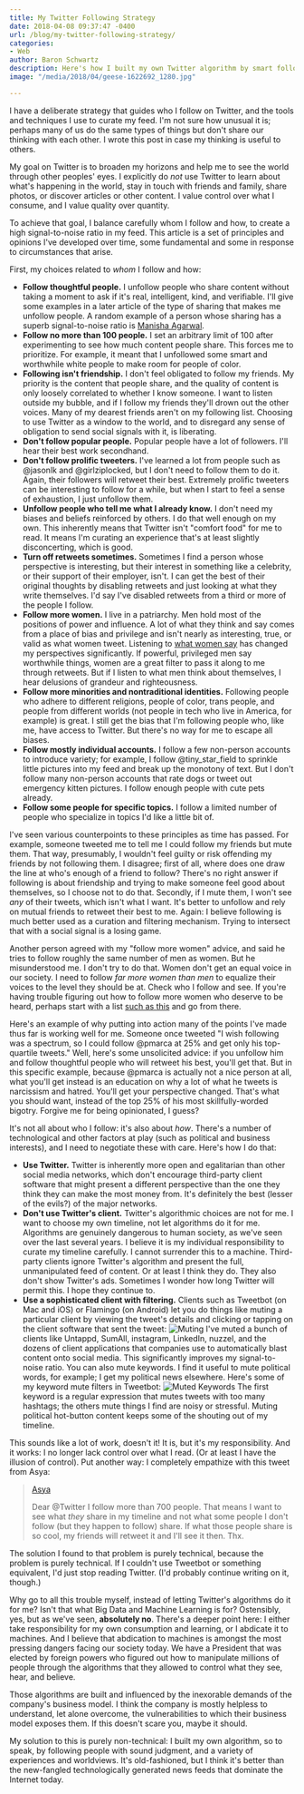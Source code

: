 ```yaml
---
title: My Twitter Following Strategy
date: 2018-04-08 09:37:47 -0400
url: /blog/my-twitter-following-strategy/
categories:
- Web
author: Baron Schwartz
description: Here's how I built my own Twitter algorithm by smart following and filtering.
image: "/media/2018/04/geese-1622692_1280.jpg"

---
```

I have a deliberate strategy that guides who I follow on Twitter, and the tools and techniques I use to curate my feed. I'm not sure how unusual it is; perhaps many of us do the same types of things but don't share our thinking with each other. I wrote this post in case my thinking is useful to others.

<!--more-->

My goal on Twitter is to broaden my horizons and help me to see the world
through other peoples' eyes. I explicitly do _not_ use Twitter to learn about what's happening in the world, stay in touch with friends and family, share photos, or discover articles or other content.
I value control over what I consume, and I value quality over quantity.

To achieve that goal, I balance carefully whom I follow and how, to create a high signal-to-noise ratio in my feed. This article is a set of principles and opinions I've developed over time, some fundamental and some in response to circumstances that arise.

First, my choices related to _whom_ I follow and how:

* **Follow thoughtful people.** I unfollow people who share content without taking a moment to ask if it's real, intelligent, kind, and verifiable. I'll give some examples in a later article of the type of sharing that makes me unfollow people. A random example of a person whose sharing has a superb signal-to-noise ratio is [Manisha Agarwal](https://twitter.com/manisha72617183).
* **Follow no more than 100 people.** I set an arbitrary limit of 100 after experimenting to see how much content people share. This forces me to prioritize. For example, it meant that I unfollowed some smart and worthwhile white people to make room for people of color.
* **Following isn't friendship.** I don't feel obligated to follow my friends. My priority is the content that people share, and the quality of content is only loosely correlated to whether I know someone. I want to listen outside my bubble, and if I follow my friends they'll drown out the other voices. Many of my dearest friends aren't on my following list. Choosing to use Twitter as a window to the world, and to disregard any sense of obligation to send social signals with it, is liberating.
* **Don't follow popular people.** Popular people have a lot of followers. I'll hear their best work secondhand.
* **Don't follow prolific tweeters.** I've learned a lot from people such as @jasonlk and @girlziplocked, but I don't need to follow them to do it. Again, their followers will retweet their best. Extremely prolific tweeters can be interesting to follow for a while, but when I start to feel a sense of exhaustion, I just unfollow them.
* **Unfollow people who tell me what I already know.** I don't need my biases and beliefs reinforced by others. I do that well enough on my own. This inherently means that Twitter isn't "comfort food" for me to read. It means I'm curating an experience that's at least slightly disconcerting, which is good.
* **Turn off retweets sometimes.** Sometimes I find a person whose perspective
  is interesting, but their interest in something like a celebrity, or their
  support of their employer, isn't. I can get the best of their original
  thoughts by disabling retweets and just looking at what they write themselves.
  I'd say I've disabled retweets from a third or more of the people I follow.
* **Follow more women.** I live in a patriarchy. Men hold most of the positions of power and influence. A lot of what they think and say comes from a place of bias and privilege and isn't nearly as interesting, true, or valid as what women tweet. Listening to [what women say](/blog/what-women-tell-me/) has changed my perspectives significantly. If powerful, privileged men say worthwhile things, women are a great filter to pass it along to me through retweets. But if I listen to what men think about themselves, I hear delusions of grandeur and righteousness.
* **Follow more minorities and nontraditional identities.** Following people who
  adhere to different religions, people of color, trans people, and people from
  different worlds (not people in tech who live in America, for example) is
  great. I still get the bias that I'm following people who, like me, have
  access to Twitter. But there's no way for me to escape all biases.
* **Follow mostly individual accounts.** I follow a few non-person accounts to introduce variety; for example, I follow @tiny_star_field to sprinkle little pictures into my feed and break up the monotony of text. But I don't follow many non-person accounts that rate dogs or tweet out emergency kitten pictures. I follow enough people with cute pets already.
* **Follow some people for specific topics.** I follow a limited number of
  people who specialize in topics I'd like a little bit of.

I've seen various counterpoints to these principles as time has passed. For example, someone tweeted me to tell me I could follow my friends but mute them. That way, presumably, I wouldn't feel guilty or risk offending my friends by not following them. I disagree; first of all, where does one draw the line at who's enough of a friend to follow? There's no right answer if following is about friendship and trying to make someone feel good about themselves, so I choose not to do that. Secondly, if I mute them, I won't see _any_ of their tweets,
which isn't what I want.  It's better to unfollow and rely on mutual friends to
retweet their best to me. Again: I believe following is much better used as a
curation and filtering mechanism. Trying to intersect that with a social
signal is a losing game.

Another person agreed with my "follow more women" advice, and said he tries to
follow roughly the same number of men as women. But he misunderstood me. I don't
try to do that.  Women don't get an equal voice in our society.  I need to
follow _far more women than men_ to equalize their voices to the level they
should be at. Check who I follow and see. If you're having trouble figuring out
how to follow more women who deserve to be heard, perhaps start with a list
[such as this](https://twitter.com/alicegoldfuss/status/743111992131493888) and
go from there.

Here's an example of why putting into action many of the points I've made thus
far is working well for me. Someone once tweeted "I wish following was a
spectrum, so I could follow @pmarca at 25% and get only his top-quartile
tweets." Well, here's some unsolicited advice: if you unfollow him and follow
thoughtful people who will retweet his best, you'll get that. But in this
specific example, because @pmarca is actually not a nice person at all, what
you'll get instead is an education on why a lot of what he tweets is narcissism
and hatred. You'll get your perspective changed. That's what you should want,
instead of the top 25% of his most skillfully-worded bigotry. Forgive me for
being opinionated, I guess?

It's not all about who I follow: it's also about _how_. There's a number
of technological and other factors at play (such as political and business
interests), and I need to negotiate these with care. Here's how I do that:

* **Use Twitter.** Twitter is inherently more open and egalitarian than other
  social media networks, which don't encourage third-party client software that
  might present a different perspective than the one they think they can make
  the most money from. It's definitely the best (lesser of the evils?) of the
  major networks.
* **Don't use Twitter's client.** Twitter's algorithmic choices are not for me.
  I want to choose my own timeline, not let algorithms do it for me. Algorithms
  are genuinely dangerous to human society, as we've seen over the last several
  years. I believe it is my individual responsibility to curate my timeline
  carefully. I cannot surrender this to a machine. Third-party clients ignore
  Twitter's algorithm and present the full, unmanipulated feed of content. Or at
  least I think they do. They also don't show Twitter's ads. Sometimes I wonder
  how long Twitter will permit this. I hope they continue to.
* **Use a sophisticated client with filtering.** Clients such as Tweetbot (on
  Mac and iOS) or Flamingo (on Android) let you do things like muting a
  particular client by viewing the tweet's details and clicking or tapping on
  the client software that sent the tweet:
  ![Muting](/media/2018/04/muting.png)
  I've muted a bunch of clients like Untappd, SumAll, instagram, LinkedIn,
  nuzzel, and the dozens of client applications that companies use to
  automatically blast content onto social media. This significantly improves my
  signal-to-noise ratio.  You can also mute keywords. I find it useful to mute
  political words, for example; I get my political news elsewhere. Here's some
  of my keyword mute filters in Tweetbot:
  ![Muted Keywords](/media/2018/04/muted-keywords.png) The first keyword is a regular expression that mutes tweets with too many hashtags; the others mute things I find are noisy or stressful. Muting political hot-button content keeps some of the shouting out of my timeline.

This sounds like a lot of work, doesn't it! It is, but it's my responsibility.
And it works: I no longer lack control over what I read. (Or at least I have the
illusion of control). Put another way: I completely empathize with this tweet
from Asya:

> [Asya](https://twitter.com/asya999/status/982939664964378624)
>
> Dear @Twitter  I follow more than 700 people.  That means I want to see what *they* share in my timeline and not what some people I don't follow (but they happen to follow) share. If what those people share is so cool, my friends will retweet it and I'll see it then. Thx.

The solution I found to that problem is purely technical, because the problem is
purely technical. If I couldn't use Tweetbot or something equivalent, I'd just
stop reading Twitter. (I'd probably continue writing on it, though.)

Why go to all this trouble myself, instead of letting Twitter's algorithms do it
for me? Isn't that what Big Data and Machine Learning is for? Ostensibly, yes,
but as we've seen, **absolutely no**. There's a deeper point here: I either take
responsibility for my own consumption and learning, or I abdicate it to
machines. And I believe that abdication to machines is amongst the most pressing
dangers facing our society today. We have a President that was elected by
foreign powers who figured out how to manipulate millions of people through the
algorithms that they allowed to control what they see, hear, and believe.

Those algorithms are built and influenced by the inexorable demands of the
company's business model. I think the company is mostly helpless to understand,
let alone overcome, the vulnerabilities to which their business model exposes
them.  If this doesn't scare you, maybe it should.

My solution to this is purely non-technical: I built my own algorithm, so to
speak, by following people with sound judgment, and a variety of experiences and
worldviews. It's old-fashioned, but I think it's better than the new-fangled
technologically generated news feeds that dominate the Internet today.
